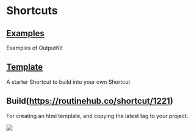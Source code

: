 # Shortcuts

## [Examples](https://routinehub.co/shortcut/1219)
Examples of OutputKit

## [Template](https://routinehub.co/shortcut/1220)
A starter Shortcut to build into your own Shortcut

## Build(https://routinehub.co/shortcut/1221)
For creating an html template, and copying the latest tag to your project.

![](/shortcuts/i-VBORw0-KGgo-AAAANSUh-EUg-AABS0-AAAo4-CAYAAAC8-Jo-K-AAABgml-DQ1-Bz-Ukd-CIEl-FQz-Yx-OTY2-LTIu-2-2.png)


